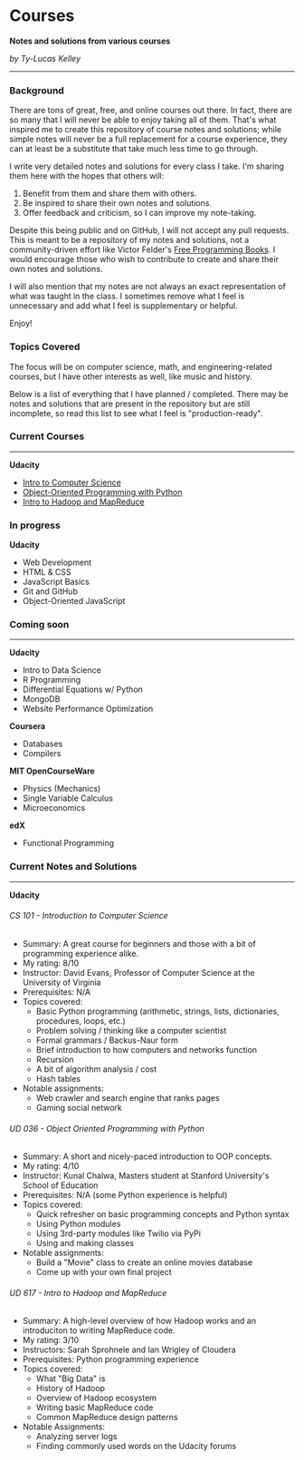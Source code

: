 # Courses

**Notes and solutions from various courses**

*by Ty-Lucas Kelley*

---

### Background

There are tons of great, free, and online courses out there. In fact, there are so many that I will never be able to enjoy taking all of them. That's what inspired me to create this repository of course notes and solutions; while simple notes will never be a full replacement for a course experience, they can at least be a substitute that take much less time to go through.

I write very detailed notes and solutions for every class I take. I'm sharing them here with the hopes that others will:

1. Benefit from them and share them with others.
2. Be inspired to share their own notes and solutions.
3. Offer feedback and criticism, so I can improve my note-taking.

Despite this being public and on GitHub, I will not accept any pull requests. This is meant to be a repository of my notes and solutions, not a community-driven effort like Victor Felder's [Free Programming Books](https://github.com/vhf/free-programming-books). I would encourage those who wish to contribute to create and share their own notes and solutions.

I will also mention that my notes are not always an exact representation of what was taught in the class. I sometimes remove what I feel is unnecessary and add what I feel is supplementary or helpful.

Enjoy!

### Topics Covered

The focus will be on computer science, math, and engineering-related courses, but I have other interests as well, like music and history.

Below is a list of everything that I have planned / completed. There may be notes and solutions that are present in the repository but are still incomplete, so read this list to see what I feel is "production-ready".

### Current Courses

---

**Udacity**

* [Intro to Computer Science](#cs-101---introduction-to-computer-science)
* [Object-Oriented Programming with Python](#ud-036---object-oriented-programming-with-python)
* [Intro to Hadoop and MapReduce](#ud-617---intro-to-hadoop-and-mapreduce)

### In progress

**Udacity**

* Web Development 
* HTML & CSS
* JavaScript Basics
* Git and GitHub
* Object-Oriented JavaScript

### Coming soon

---

**Udacity**

* Intro to Data Science
* R Programming
* Differential Equations w/ Python
* MongoDB
* Website Performance Optimization

**Coursera**

* Databases
* Compilers

**MIT OpenCourseWare**

* Physics (Mechanics)
* Single Variable Calculus
* Microeconomics

**edX**

* Functional Programming

### Current Notes and Solutions

---

**Udacity**

###### CS 101 - Introduction to Computer Science
    
* Summary: A great course for beginners and those with a bit of programming experience alike.
* My rating: 8/10
* Instructor: David Evans, Professor of Computer Science at the University of Virginia
* Prerequisites: N/A
* Topics covered:
    * Basic Python programming (arithmetic, strings, lists, dictionaries, procedures, loops, etc.)
    * Problem solving / thinking like a computer scientist
    * Formal grammars / Backus-Naur form
    * Brief introduction to how computers and networks function
    * Recursion
    * A bit of algorithm analysis / cost
    * Hash tables
* Notable assignments:
    * Web crawler and search engine that ranks pages
    * Gaming social network

###### UD 036 - Object Oriented Programming with Python

* Summary: A short and nicely-paced introduction to OOP concepts.
* My rating: 4/10
* Instructor: Kunal Chalwa, Masters student at Stanford University's School of Education
* Prerequisites: N/A (some Python experience is helpful)
* Topics covered:
    * Quick refresher on basic programming concepts and Python syntax
    * Using Python modules
    * Using 3rd-party modules like Twilio via PyPi
    * Using and making classes
* Notable assignments:
    * Build a "Movie" class to create an online movies database
    * Come up with your own final project

###### UD 617 - Intro to Hadoop and MapReduce
    
* Summary: A high-level overview of how Hadoop works and an introduciton to writing MapReduce code.
* My rating: 3/10
* Instructors: Sarah Sprohnele and Ian Wrigley of Cloudera
* Prerequisites: Python programming experience
* Topics covered:
    * What "Big Data" is
    * History of Hadoop
    * Overview of Hadoop ecosystem
    * Writing basic MapReduce code
    * Common MapReduce design patterns
* Notable Assignments:
    * Analyzing server logs
    * Finding commonly used words on the Udacity forums